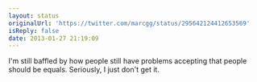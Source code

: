 ```yaml
---
layout: status
originalUrl: 'https://twitter.com/marcgg/status/295642124412653569'
isReply: false
date: 2013-01-27 21:19:09
---
```


I'm still baffled by how people still have problems accepting that people should be equals. Seriously, I just don't get it.
